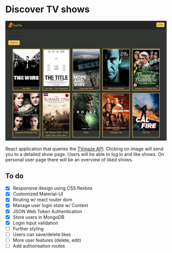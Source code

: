 # Discover TV shows

<img src="https://raw.githubusercontent.com/mcoulier/react-tvshowdb/master/client/src/assets/zapzilla.png"></img>

React application that queries the [TVmaze API](https://www.tvmaze.com/api). Clicking on image will send you to a detailed show page. Users will be able to log in and like shows. On personal user page there will be an overview of liked shows.

## To do

- [x] Responsive design using CSS flexbox
- [x] Customized Material-UI
- [x] Routing w/ react router dom
- [x] Manage user login state w/ Context
- [x] JSON Web Token Authentication
- [x] Store users in MongoDB
- [x] Login input validation
- [ ] Further styling
- [ ] Users can save/delete likes
- [ ] More user features (delete, edit)
- [ ] Add authorisation routes